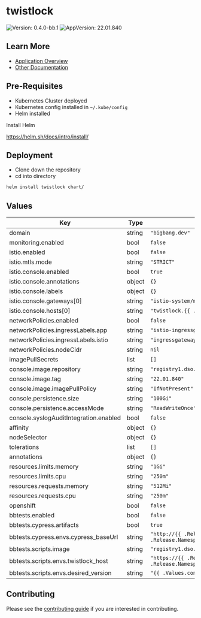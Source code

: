 # twistlock

![Version: 0.4.0-bb.1](https://img.shields.io/badge/Version-0.4.0--bb.1-informational?style=flat-square) ![AppVersion: 22.01.840](https://img.shields.io/badge/AppVersion-22.01.840-informational?style=flat-square)

## Learn More
* [Application Overview](docs/overview.md)
* [Other Documentation](docs/)

## Pre-Requisites

* Kubernetes Cluster deployed
* Kubernetes config installed in `~/.kube/config`
* Helm installed

Install Helm

https://helm.sh/docs/intro/install/

## Deployment

* Clone down the repository
* cd into directory
```bash
helm install twistlock chart/
```

## Values

| Key | Type | Default | Description |
|-----|------|---------|-------------|
| domain | string | `"bigbang.dev"` |  |
| monitoring.enabled | bool | `false` |  |
| istio.enabled | bool | `false` |  |
| istio.mtls.mode | string | `"STRICT"` |  |
| istio.console.enabled | bool | `true` |  |
| istio.console.annotations | object | `{}` |  |
| istio.console.labels | object | `{}` |  |
| istio.console.gateways[0] | string | `"istio-system/main"` |  |
| istio.console.hosts[0] | string | `"twistlock.{{ .Values.domain }}"` |  |
| networkPolicies.enabled | bool | `false` |  |
| networkPolicies.ingressLabels.app | string | `"istio-ingressgateway"` |  |
| networkPolicies.ingressLabels.istio | string | `"ingressgateway"` |  |
| networkPolicies.nodeCidr | string | `nil` |  |
| imagePullSecrets | list | `[]` |  |
| console.image.repository | string | `"registry1.dso.mil/ironbank/twistlock/console/console"` |  |
| console.image.tag | string | `"22.01.840"` |  |
| console.image.imagePullPolicy | string | `"IfNotPresent"` |  |
| console.persistence.size | string | `"100Gi"` |  |
| console.persistence.accessMode | string | `"ReadWriteOnce"` |  |
| console.syslogAuditIntegration.enabled | bool | `false` |  |
| affinity | object | `{}` |  |
| nodeSelector | object | `{}` |  |
| tolerations | list | `[]` |  |
| annotations | object | `{}` |  |
| resources.limits.memory | string | `"1Gi"` |  |
| resources.limits.cpu | string | `"250m"` |  |
| resources.requests.memory | string | `"512Mi"` |  |
| resources.requests.cpu | string | `"250m"` |  |
| openshift | bool | `false` |  |
| bbtests.enabled | bool | `false` |  |
| bbtests.cypress.artifacts | bool | `true` |  |
| bbtests.cypress.envs.cypress_baseUrl | string | `"http://{{ .Release.Name }}-console.{{ .Release.Namespace }}.svc.cluster.local:8081"` |  |
| bbtests.scripts.image | string | `"registry1.dso.mil/ironbank/stedolan/jq:1.6"` |  |
| bbtests.scripts.envs.twistlock_host | string | `"https://{{ .Release.Name }}-console.{{ .Release.Namespace }}.svc.cluster.local:8083"` |  |
| bbtests.scripts.envs.desired_version | string | `"{{ .Values.console.image.tag }}"` |  |

## Contributing

Please see the [contributing guide](./CONTRIBUTING.md) if you are interested in contributing.
